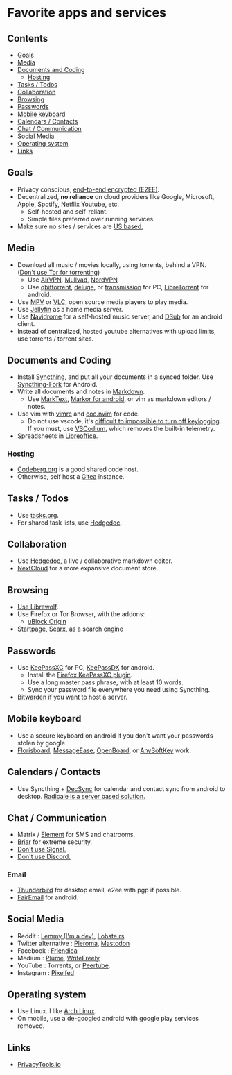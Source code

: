 # Favorite apps and services

## Contents

<!-- toc -->

- [Goals](#goals)
- [Media](#media)
- [Documents and Coding](#documents-and-coding)
  - [Hosting](#hosting)
- [Tasks / Todos](#tasks--todos)
- [Collaboration](#collaboration)
- [Browsing](#browsing)
- [Passwords](#passwords)
- [Mobile keyboard](#mobile-keyboard)
- [Calendars / Contacts](#calendars--contacts)
- [Chat / Communication](#chat--communication)
- [Social Media](#social-media)
- [Operating system](#operating-system)
- [Links](#links)

<!-- tocstop -->

## Goals

- Privacy conscious, [end-to-end encrypted (E2EE)](https://en.wikipedia.org/wiki/End-to-end_encryption).
- Decentralized, **no reliance** on cloud providers like Google, Microsoft, Apple, Spotify, Netflix Youtube, etc.
  - Self-hosted and self-reliant.
  - Simple files preferred over running services.
- Make sure no sites / services are [US based.](https://www.privacytools.io/providers/#ukusa)

## Media

- Download all music / movies locally, using torrents, behind a VPN. ([Don't use Tor for torrenting](https://blog.torproject.org/bittorrent-over-tor-isnt-good-idea))
  - Use [AirVPN](https://airvpn.org/), [Mullvad](https://mullvad.net/), [NordVPN](https://nordvpn.com/)
  - Use [qbittorrent](https://www.qbittorrent.org/), [deluge](https://www.deluge-torrent.org/), or [transmission](https://transmissionbt.com/) for PC, [LibreTorrent](https://github.com/proninyaroslav/libretorrent) for android.
- Use [MPV](https://mpv.io/) or [VLC](https://www.videolan.org/vlc/download-windows.html), open source media players to play media.
- Use [Jellyfin](https://github.com/jellyfin/jellyfin) as a home media server.
- Use [Navidrome](https://github.com/deluan/navidrome) for a self-hosted music server, and [DSub](https://github.com/daneren2005/Subsonic) for an android client.
- Instead of centralized, hosted youtube alternatives with upload limits, use torrents / torrent sites.

## Documents and Coding

- Install [Syncthing](https://syncthing.net/), and put all your documents in a synced folder. Use [Syncthing-Fork](https://github.com/Catfriend1/syncthing-android) for Android.
- Write all documents and notes in [Markdown](https://github.com/adam-p/markdown-here/wiki/Markdown-Cheatsheet).
  - Use [MarkText](https://marktext.github.io/website/), [Markor for android](https://github.com/gsantner/markor), or vim as markdown editors / notes.
- Use vim with [vimrc](https://github.com/amix/vimrc) and [coc.nvim](https://github.com/neoclide/coc.nvim) for code.
  - Do not use vscode, it's [difficult to impossible to turn off keylogging](https://stackoverflow.com/questions/40451596/visual-studio-code-still-accessing-internet-after-update-and-telemetry-was-disab). If you must, use [VSCodium](https://github.com/VSCodium/vscodium#why-does-this-exist), which removes the built-in telemetry.
- Spreadsheets in [Libreoffice](https://www.libreoffice.org/).

### Hosting

- [Codeberg.org](https://codeberg.org) is a good shared code host.
- Otherwise, self host a [Gitea](https://gitea.io/) instance.

## Tasks / Todos

- Use [tasks.org](https://tasks.org).
- For shared task lists, use [Hedgedoc](https://hedgedoc.org/).

## Collaboration

- Use [Hedgedoc](https://hedgedoc.org/), a live / collaborative markdown editor.
- [NextCloud](https://nextcloud.com/) for a more expansive document store.

## Browsing

- [Use Librewolf](https://librewolf.net/).
- Use Firefox or Tor Browser, with the addons:
  - [uBlock Origin](https://addons.mozilla.org/en-US/firefox/addon/ublock-origin/)
- [Startpage](https://www.startpage.com/), [Searx](https://searx.me/), as a search engine

## Passwords

- Use [KeePassXC](https://keepassxc.org/) for PC, [KeePassDX](https://www.keepassdx.com/) for android.
  - Install the [Firefox KeePassXC plugin](https://addons.mozilla.org/en-US/firefox/addon/keepassxc-browser/).
  - Use a long master pass phrase, with at least 10 words.
  - Sync your password file everywhere you need using Syncthing.
- [Bitwarden](https://bitwarden.com/) if you want to host a server.

## Mobile keyboard

- Use a secure keyboard on android if you don't want your passwords stolen by google.
- [Florisboard](https://github.com/florisboard/florisboard), [MessageEase](https://play.google.com/store/apps/details?id=com.exideas.mekb&hl=en_US&gl=US), [OpenBoard](https://f-droid.org/en/packages/org.dslul.openboard.inputmethod.latin/), or [AnySoftKey](https://anysoftkeyboard.github.io/) work.

## Calendars / Contacts

- Use Syncthing + [DecSync](https://github.com/39aldo39/DecSync) for calendar and contact sync from android to desktop. [Radicale is a server based solution. ](https://radicale.org/)

## Chat / Communication

- Matrix / [Element](https://element.io/) for SMS and chatrooms.
- [Briar](https://briarproject.org/) for extreme security.
- [Don't use Signal.](why_not_signal.md)
- [Don't use Discord.](https://spyware.neocities.org/articles/discord)

### Email

- [Thunderbird](https://www.thunderbird.net/en-US/) for desktop email, e2ee with pgp if possible.
- [FairEmail](https://email.faircode.eu/) for android.

## Social Media

- Reddit : [Lemmy (I'm a dev)](https://github.com/LemmyNet/lemmy), [Lobste.rs](https://github.com/lobsters/lobsters).
- Twitter alternative : [Pleroma](https://pleroma.social/), [Mastodon](https://mastodon.social/)
- Facebook : [Friendica](https://friendi.ca/)
- Medium : [Plume](https://github.com/Plume-org/Plume), [WriteFreely](https://github.com/writeas/writefreely)
- YouTube : Torrents, or [Peertube](https://github.com/Chocobozzz/PeerTube).
- Instagram : [Pixelfed](https://pixelfed.org/)

## Operating system

- Use Linux. I like [Arch Linux](https://archlinux.org/).
- On mobile, use a de-googled android with google play services removed.

## Links

- [PrivacyTools.io](https://www.privacytools.io/)
